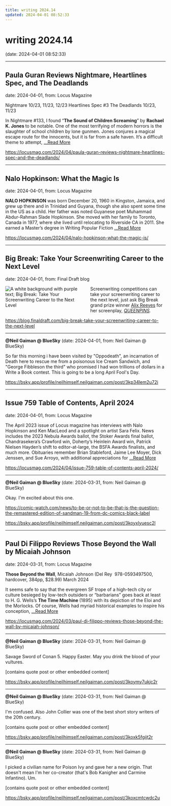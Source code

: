 ```yaml
---
title: writing 2024.14
updated: 2024-04-01 08:52:33
---
```


# writing 2024.14

(date: 2024-04-01 08:52:33)

---

## Paula Guran Reviews Nightmare, Heartlines Spec, and The Deadlands

date: 2024-04-01, from: Locus Magazine

<p>Nightmare 10/23, 11/23, 12/23
Heartlines Spec #3
The Deadlands 10/23, 11/23</p>
<p>In Nightmare #133, I found “<strong>The Sound of Children Screaming</strong>” by <strong>Rachael K. Jones </strong>to be notable. One of the most terrifying of modern horrors is the slaughter of school children by lone gunmen. Jones conjures a magical escape route for the innocents, but it is far from a safe haven. It’s a difficult theme to attempt,  <a href="https://locusmag.com/2024/04/paula-guran-reviews-nightmare-heartlines-spec-and-the-deadlands/" class="read-more">...Read More </a></p> 

<https://locusmag.com/2024/04/paula-guran-reviews-nightmare-heartlines-spec-and-the-deadlands/>

---

## Nalo Hopkinson: What the Magic Is

date: 2024-04-01, from: Locus Magazine

<p></p>
<p><strong>NALO HOPKINSON</strong> was born December 20, 1960 in Kingston, Jamaica, and grew up there and in Trinidad and Guyana, though she also spent some time in the US as a child. Her father was noted Guyanese poet Muhammad Abdur-Rahman Slade Hopkinson. She moved with her family to Toronto, Canada in 1977, where she lived until relocating to Riverside CA in 2011. She earned a Master’s degree in Writing Popular Fiction  <a href="https://locusmag.com/2024/04/nalo-hopkinson-what-the-magic-is/" class="read-more">...Read More </a></p> 

<https://locusmag.com/2024/04/nalo-hopkinson-what-the-magic-is/>

---

## Big Break: Take Your Screenwriting Career to the Next Level

date: 2024-04-01, from: Final Draft blog

<div class="hs-featured-image-wrapper"> 
 <a href="https://blog.finaldraft.com/big-break-take-your-screenwriting-career-to-the-next-level" title="" class="hs-featured-image-link"> <img src="https://blog.finaldraft.com/hubfs/Big%20Break%20logo%202400x1350.jpg" alt="A white background with purple text; Big Break: Take Your Screenwriting Career to the Next Level" class="hs-featured-image" style="width:auto !important; max-width:50%; float:left; margin:0 15px 15px 0;"> </a> 
</div> 
<p>Screenwriting competitions can take your screenwriting career to the next level, just ask Big Break grand prize winner <a href="https://writers.coverfly.com/profile/writer-d4a7198b8-188041">Alix Reeves</a> for her screenplay, <span style="font-style: italic;"><a href="https://writers.coverfly.com/projects/view/b353e374-6b25-4d1f-bba2-4239cf0c258a/QUEENPINS">QUEENPINS</a>. </span></p> 

<https://blog.finaldraft.com/big-break-take-your-screenwriting-career-to-the-next-level>

---

**@Neil Gaiman @ BlueSky** (date: 2024-04-01, from: Neil Gaiman @ BlueSky)

So far this morning i have been visited by "Oppodeath", an incarnation of Death here to rescue me from a poisonous Ice Cream Sandwich, and "George Fibbleson the third" who promised I had won trillions of dollars in a Write a Book contest. This is going to be a long April Fool's Day. 

<https://bsky.app/profile/neilhimself.neilgaiman.com/post/3kp34lem2u72i>

---

## Issue 759 Table of Contents, April 2024

date: 2024-04-01, from: Locus Magazine

<p>The April 2023 issue of Locus magazine has interviews with Nalo Hopkinson and Ken MacLeod and a spotlight on artist Sara Felix. News includes the 2023 Nebula Awards ballot, the Stoker Awards final ballot, Chandrasekera&#8217;s Crawford win, Doherty&#8217;s Heinlein Award win, Patrick Nielsen Hayden&#8217;s shift to editor-at-large, the BSFA Awards finalists, and much more. Obituaries remember Brian Stableford, Jaime Lee Moyer, Dick Jenssen, and Sue Arroyo, with additional appreciations for  <a href="https://locusmag.com/2024/04/issue-759-table-of-contents-april-2024/" class="read-more">...Read More </a></p> 

<https://locusmag.com/2024/04/issue-759-table-of-contents-april-2024/>

---

**@Neil Gaiman @ BlueSky** (date: 2024-03-31, from: Neil Gaiman @ BlueSky)

Okay. I'm excited about this one.  

https://comic-watch.com/news/to-be-or-not-to-be-that-is-the-question-the-remastered-edition-of-sandman-19-from-dc-comics-black-label 

<https://bsky.app/profile/neilhimself.neilgaiman.com/post/3koyxlyuesc2l>

---

## Paul Di Filippo Reviews Those Beyond the Wall by Micaiah Johnson

date: 2024-03-31, from: Locus Magazine

<p><strong>Those Beyond the Wall</strong>, Micaiah Johnson (Del Rey ‎ 978-0593497500, hardcover, 384pp, $28.99) March 2024</p>
<p>It seems safe to say that the evergreen SF trope of a high-tech city or culture besieged by low-tech outsiders or “barbarians” goes back at least to H. G. Wells’s <b>The Time Machine </b>(1895) with its depiction of the Eloi and the Morlocks. Of course, Wells had myriad historical examples to inspire his conception,  <a href="https://locusmag.com/2024/03/paul-di-filippo-reviews-those-beyond-the-wall-by-micaiah-johnson/" class="read-more">...Read More </a></p> 

<https://locusmag.com/2024/03/paul-di-filippo-reviews-those-beyond-the-wall-by-micaiah-johnson/>

---

**@Neil Gaiman @ BlueSky** (date: 2024-03-31, from: Neil Gaiman @ BlueSky)

Savage Sword of Conan 5. Happy Easter. May you drink the blood of your vultures.

[contains quote post or other embedded content] 

<https://bsky.app/profile/neilhimself.neilgaiman.com/post/3koymy7ukjc2r>

---

**@Neil Gaiman @ BlueSky** (date: 2024-03-31, from: Neil Gaiman @ BlueSky)

I'm confused. Also John Collier was one of the best short story writers of the 20th century.

[contains quote post or other embedded content] 

<https://bsky.app/profile/neilhimself.neilgaiman.com/post/3koxk5fgijt2r>

---

**@Neil Gaiman @ BlueSky** (date: 2024-03-31, from: Neil Gaiman @ BlueSky)

I picked a civilian name for Poison Ivy and gave her a new origin. That doesn't mean I'm her co-creator (that's Bob Kanigher and Carmine Infantino). Um.

[contains quote post or other embedded content] 

<https://bsky.app/profile/neilhimself.neilgaiman.com/post/3koxcmtcwdc2u>

